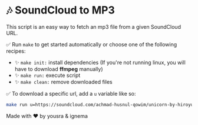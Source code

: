 # 🎶 SoundCloud to MP3

This script is an easy way to fetch an mp3 file from a given SoundCloud URL.

✅ Run `make` to get started automatically or choose one of the following recipes:

- ✨ `make init:` install dependencies (If you're not running linux, you will have to download **ffmpeg** manually)
- ✨ `make run:` execute script
- ✨ `make clean:` remove downloaded files

✅ To download a specific url, add a `u` variable like so:

```sh
make run u=https://soundcloud.com/achmad-husnul-qowim/unicorn-by-hiroyuki-sawano
```

Made with ❤️ by yousra & ignema